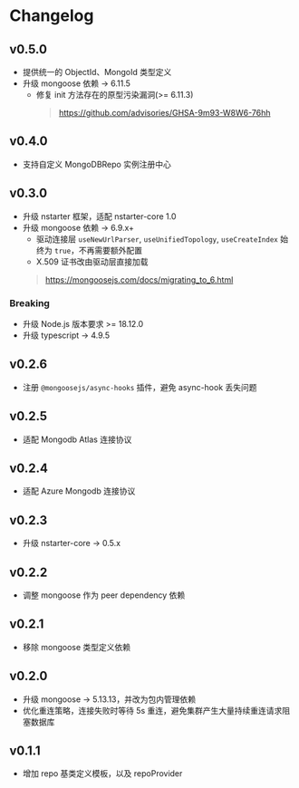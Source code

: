 # Changelog

## v0.5.0
* 提供统一的 ObjectId、MongoId 类型定义
* 升级 mongoose 依赖 -> 6.11.5
  * 修复 init 方法存在的原型污染漏洞(>= 6.11.3)
    > https://github.com/advisories/GHSA-9m93-W8W6-76hh

## v0.4.0
* 支持自定义 MongoDBRepo 实例注册中心

## v0.3.0

* 升级 nstarter 框架，适配 nstarter-core 1.0
* 升级 mongoose 依赖 -> 6.9.x+
  * 驱动连接层 `useNewUrlParser`, `useUnifiedTopology`, `useCreateIndex` 始终为 `true`，不再需要额外配置
  * X.509 证书改由驱动层直接加载
  > https://mongoosejs.com/docs/migrating_to_6.html

### Breaking
* 升级 Node.js 版本要求 >= 18.12.0
* 升级 typescript -> 4.9.5

## v0.2.6

* 注册 `@mongoosejs/async-hooks` 插件，避免 async-hook 丢失问题

## v0.2.5

* 适配 Mongodb Atlas 连接协议

## v0.2.4

* 适配 Azure Mongodb 连接协议

## v0.2.3

* 升级 nstarter-core -> 0.5.x

## v0.2.2

* 调整 mongoose 作为 peer dependency 依赖

## v0.2.1

* 移除 mongoose 类型定义依赖

## v0.2.0

* 升级 mongoose -> 5.13.13，并改为包内管理依赖
* 优化重连策略，连接失败时等待 5s 重连，避免集群产生大量持续重连请求阻塞数据库

## v0.1.1

* 增加 repo 基类定义模板，以及 repoProvider
